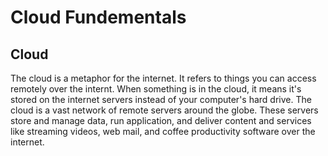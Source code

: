 # Cloud Fundementals

## Cloud
The cloud is a metaphor for the internet. It refers to things you can access remotely over the internt. When something is in the cloud, it means it's stored on the internet servers instead of your computer's hard drive. 
The cloud is a vast network of remote servers around the globe. These servers store and manage data, run application, and deliver content and services like streaming videos, web mail, and coffee productivity software over the internet.

